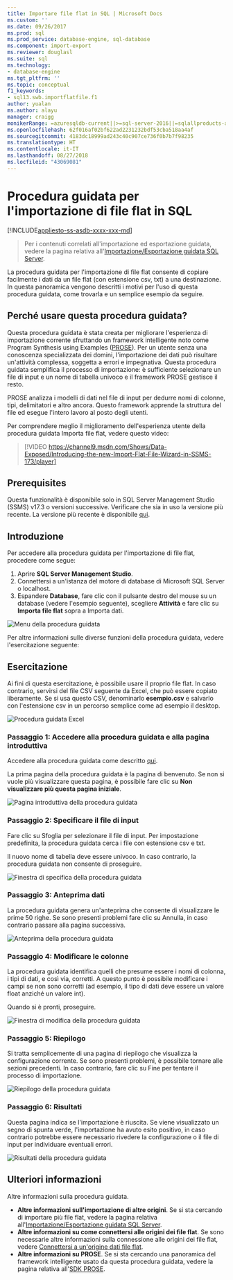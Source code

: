 ```yaml
---
title: Importare file flat in SQL | Microsoft Docs
ms.custom: ''
ms.date: 09/26/2017
ms.prod: sql
ms.prod_service: database-engine, sql-database
ms.component: import-export
ms.reviewer: douglasl
ms.suite: sql
ms.technology:
- database-engine
ms.tgt_pltfrm: ''
ms.topic: conceptual
f1_keywords:
- sql13.swb.importflatfile.f1
author: yualan
ms.author: alayu
manager: craigg
monikerRange: =azuresqldb-current||>=sql-server-2016||=sqlallproducts-allversions||>=sql-server-linux-2017||=azuresqldb-mi-current
ms.openlocfilehash: 62f016af02bf622ad2231232bdf53cba518aa4af
ms.sourcegitcommit: 4183dc18999ad243c40c907ce736f0b7b7f98235
ms.translationtype: HT
ms.contentlocale: it-IT
ms.lasthandoff: 08/27/2018
ms.locfileid: "43069081"
---
```

# <a name="import-flat-file-to-sql-wizard"></a>Procedura guidata per l'importazione di file flat in SQL
[!INCLUDE[appliesto-ss-asdb-xxxx-xxx-md](../../includes/appliesto-ss-asdb-xxxx-xxx-md.md)]
> Per i contenuti correlati all'importazione ed esportazione guidata, vedere la pagina relativa all'[Importazione/Esportazione guidata SQL Server](https://docs.microsoft.com/sql/integration-services/import-export-data/import-and-export-data-with-the-sql-server-import-and-export-wizard).

La procedura guidata per l'importazione di file flat consente di copiare facilmente i dati da un file flat (con estensione csv, txt) a una destinazione. In questa panoramica vengono descritti i motivi per l'uso di questa procedura guidata, come trovarla e un semplice esempio da seguire.

## <a name="why-would-i-use-this-wizard"></a>Perché usare questa procedura guidata?
Questa procedura guidata è stata creata per migliorare l'esperienza di importazione corrente sfruttando un framework intelligente noto come Program Synthesis using Examples ([PROSE](https://microsoft.github.io/prose/)). Per un utente senza una conoscenza specializzata dei domini, l'importazione dei dati può risultare un'attività complessa, soggetta a errori e impegnativa. Questa procedura guidata semplifica il processo di importazione: è sufficiente selezionare un file di input e un nome di tabella univoco e il framework PROSE gestisce il resto.

PROSE analizza i modelli di dati nel file di input per dedurre nomi di colonne, tipi, delimitatori e altro ancora. Questo framework apprende la struttura del file ed esegue l'intero lavoro al posto degli utenti.

Per comprendere meglio il miglioramento dell'esperienza utente della procedura guidata Importa file flat, vedere questo video:

> [!VIDEO https://channel9.msdn.com/Shows/Data-Exposed/Introducing-the-new-Import-Flat-File-Wizard-in-SSMS-173/player]

## <a name="prerequisites"></a>Prerequisites
Questa funzionalità è disponibile solo in SQL Server Management Studio (SSMS) v17.3 o versioni successive. Verificare che sia in uso la versione più recente. La versione più recente è disponibile [qui](https://docs.microsoft.com/sql/ssms/download-sql-server-management-studio-ssms).
 
## <a id="started"></a>Introduzione
Per accedere alla procedura guidata per l'importazione di file flat, procedere come segue:

1. Aprire **SQL Server Management Studio**.
2. Connettersi a un'istanza del motore di database di Microsoft SQL Server o localhost.
3. Espandere **Database**, fare clic con il pulsante destro del mouse su un database (vedere l'esempio seguente), scegliere **Attività** e fare clic su **Importa file flat** sopra a Importa dati.

![Menu della procedura guidata](media/import-flat-file-wizard/importffmenu.png)

Per altre informazioni sulle diverse funzioni della procedura guidata, vedere l'esercitazione seguente:

## <a name="tutorial"></a>Esercitazione
Ai fini di questa esercitazione, è possibile usare il proprio file flat. In caso contrario, servirsi del file CSV seguente da Excel, che può essere copiato liberamente. Se si usa questo CSV, denominarlo **esempio.csv** e salvarlo con l'estensione csv in un percorso semplice come ad esempio il desktop.

![Procedura guidata Excel](media/import-flat-file-wizard/importffexample.png)

### <a name="step-1-access-wizard-and-intro-page"></a>Passaggio 1: Accedere alla procedura guidata e alla pagina introduttiva
Accedere alla procedura guidata come descritto [qui](#started).

La prima pagina della procedura guidata è la pagina di benvenuto. Se non si vuole più visualizzare questa pagina, è possibile fare clic su **Non visualizzare più questa pagina iniziale**.

![Pagina introduttiva della procedura guidata](media/import-flat-file-wizard/importffintro.png)

### <a name="step-2-specify-input-file"></a>Passaggio 2: Specificare il file di input
Fare clic su Sfoglia per selezionare il file di input. Per impostazione predefinita, la procedura guidata cerca i file con estensione csv e txt. 

Il nuovo nome di tabella deve essere univoco. In caso contrario, la procedura guidata non consente di proseguire.

![Finestra di specifica della procedura guidata](media/import-flat-file-wizard/importffspecify.png)

### <a name="step-3-preview-data"></a>Passaggio 3: Anteprima dati
La procedura guidata genera un'anteprima che consente di visualizzare le prime 50 righe. Se sono presenti problemi fare clic su Annulla, in caso contrario passare alla pagina successiva.

![Anteprima della procedura guidata](media/import-flat-file-wizard/importffpreview.png)

### <a name="step-4-modify-columns"></a>Passaggio 4: Modificare le colonne
La procedura guidata identifica quelli che presume essere i nomi di colonna, i tipi di dati, e così via, corretti. A questo punto è possibile modificare i campi se non sono corretti (ad esempio, il tipo di dati deve essere un valore float anziché un valore int).

Quando si è pronti, proseguire.

![Finestra di modifica della procedura guidata](media/import-flat-file-wizard/importffmodify.png)

### <a name="step-5-summary"></a>Passaggio 5: Riepilogo
Si tratta semplicemente di una pagina di riepilogo che visualizza la configurazione corrente. Se sono presenti problemi, è possibile tornare alle sezioni precedenti. In caso contrario, fare clic su Fine per tentare il processo di importazione.

![Riepilogo della procedura guidata](media/import-flat-file-wizard/importffsummary.png)

### <a name="step-6-results"></a>Passaggio 6: Risultati
Questa pagina indica se l'importazione è riuscita. Se viene visualizzato un segno di spunta verde, l'importazione ha avuto esito positivo, in caso contrario potrebbe essere necessario rivedere la configurazione o il file di input per individuare eventuali errori.

![Risultati della procedura guidata](media/import-flat-file-wizard/importffresults.png)

## <a name="learn-more"></a>Ulteriori informazioni

Altre informazioni sulla procedura guidata.
 
- **Altre informazioni sull'importazione di altre origini**. Se si sta cercando di importare più file flat, vedere la pagina relativa all'[Importazione/Esportazione guidata SQL Server](https://docs.microsoft.com/sql/integration-services/import-export-data/import-and-export-data-with-the-sql-server-import-and-export-wizard).
- **Altre informazioni su come connettersi alle origini dei file flat**. Se sono necessarie altre informazioni sulla connessione alle origini dei file flat, vedere [Connettersi a un'origine dati file flat](https://docs.microsoft.com/sql/integration-services/import-export-data/connect-to-a-flat-file-data-source-sql-server-import-and-export-wizard).
- **Altre informazioni su PROSE**. Se si sta cercando una panoramica del framework intelligente usato da questa procedura guidata, vedere la pagina relativa all'[SDK PROSE](https://microsoft.github.io/prose/).

